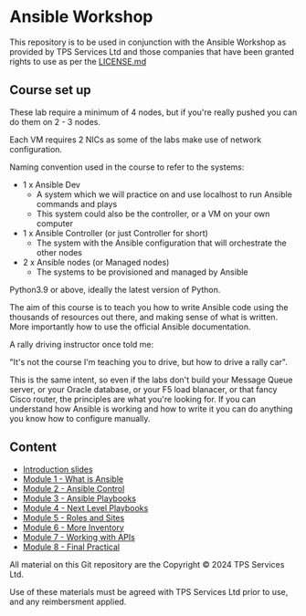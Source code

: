 # Ansible Workshop

This repository is to be used in conjunction with the Ansible Workshop as provided by TPS Services Ltd and those companies that have been granted rights to use as per the [LICENSE.md](LICENSE.md)

## Course set up

These lab require a minimum of 4 nodes, but if you're really pushed you can do them on 2 - 3 nodes.

Each VM requires 2 NICs as some of the labs make use of network configuration.

Naming convention used in the course to refer to the systems:
* 1 x Ansible Dev
  * A system which we will practice on and use localhost to run Ansible commands and plays
  * This system could also be the controller, or a VM on your own computer
* 1 x Ansible Controller (or just Controller for short)
  * The system with the Ansible configuration that will orchestrate the other nodes
* 2 x Ansible nodes (or Managed nodes)
  * The systems to be provisioned and managed by Ansible

Python3.9 or above, ideally the latest version of Python.

The aim of this course is to teach you how to write Ansible code using the thousands of resources out there, and making sense of what is written.  More importantly how to use the official Ansible documentation.

A rally driving instructor once told me:

"It's not the course I'm teaching you to drive, but how to drive a rally car".

This is the same intent, so even if the labs don't build your Message Queue server, or your Oracle database, or your F5 load blanacer, or that fancy Cisco router, the principles are what you're looking for.  If you can understand how Ansible is working and how to write it you can do anything you know how to configure manually.

## Content

* [Introduction slides](00_Introduction.pdf)
* [Module 1 - What is Ansible](Module_1/README.md)
* [Module 2 - Ansible Control](Module_2/README.md)
* [Module 3 - Ansible Playbooks](Module_3/README.md)
* [Module 4 - Next Level Playbooks](Module_4/README.md)
* [Module 5 - Roles and Sites](Module_5/README.md)
* [Module 6 - More Inventory](Module_6/README.md)
* [Module 7 - Working with APIs](Module_7/README.md)
* [Module 8 - Final Practical](Module_8/README.md)

All material on this Git repository are the Copyright &copy; 2024 TPS Services Ltd.

Use of these materials must be agreed with TPS Services Ltd prior to use, and any reimbersment applied.
